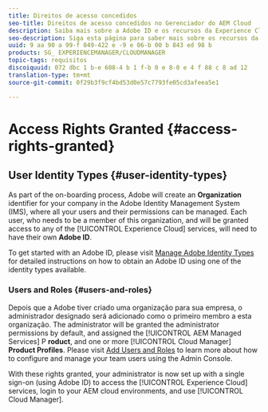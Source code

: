 ```yaml
---
title: Direitos de acesso concedidos
seo-title: Direitos de acesso concedidos no Gerenciador do AEM Cloud
description: Saiba mais sobre a Adobe ID e os recursos da Experience Cloud.
seo-description: Siga esta página para saber mais sobre os recursos da Adobe ID e da Experience Cloud.
uuid: 9 aa 90 a 99-f 049-422 e -9 e 06-b 00 b 843 ed 98 b
products: SG_ EXPERIENCEMANAGER/CLOUDMANAGER
topic-tags: requisitos
discoiquuid: 072 dbc 1 b-e 608-4 b 1 f-b 0 e 8-0 e 4 f 88 c 8 ad 12
translation-type: tm+mt
source-git-commit: 0f29b3f9cf4bd53d0e57c7793fe05cd3afeea5e1

---
```



# Access Rights Granted {#access-rights-granted}

## User Identity Types {#user-identity-types}

As part of the on-boarding process, Adobe will create an **Organization** identifier for your company in the Adobe Identity Management System (IMS), where all your users and their permissions can be managed. Each user, who needs to be a member of this organization, and will be granted access to any of the [!UICONTROL Experience Cloud] services, will need to have their own **Adobe ID**.

To get started with an Adobe ID, please visit [Manage Adobe Identity Types](https://helpx.adobe.com/enterprise/using/identity.html) for detailed instructions on how to obtain an Adobe ID using one of the identity types available.

### Users and Roles {#users-and-roles}

Depois que a Adobe tiver criado uma organização para sua empresa, o administrador designado será adicionado como o primeiro membro a esta organização. The administrator will be granted the administrator permissions by default, and assigned the [!UICONTROL AEM Managed Services] P **roduct**, and one or more [!UICONTROL Cloud Manager] **Product Profiles**. Please visit [Add Users and Roles](setting-up-users-and-roles.md) to learn more about how to configure and manage your team users using the Admin Console.

With these rights granted, your administrator is now set up with a single sign-on (using Adobe ID) to access the [!UICONTROL Experience Cloud] services, login to your AEM cloud environments, and use [!UICONTROL Cloud Manager].
